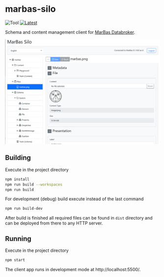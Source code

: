 # marbas-silo
![Tool](https://img.shields.io/badge/Node.js-18,20,22-lightblue?logo=nodedotjs&logoColor=white) [<img src="https://img.shields.io/github/v/release/Crafted-Solutions/marbas-silo" title="Latest">](/Crafted-Solutions/marbas-silo/releases)

Schema and content management client for [MarBas Databroker](/Crafted-Solutions/marbas-databroker).

![Main Workspace](doc/screenshots/workspace.png)

## Building
Execute in the project directory
```sh
npm install
npm run build --workspaces
npm run build
```
For development (debug) build execute instead of the last command
```sh
npm run build-dev
```
After build is finished all required files can be found in `dist` directory and can be deployed from there to any HTTP server.

## Running
Execute in the project directory
```sh
npm start
```
The client app runs in development mode at http://localhost:5500/. 